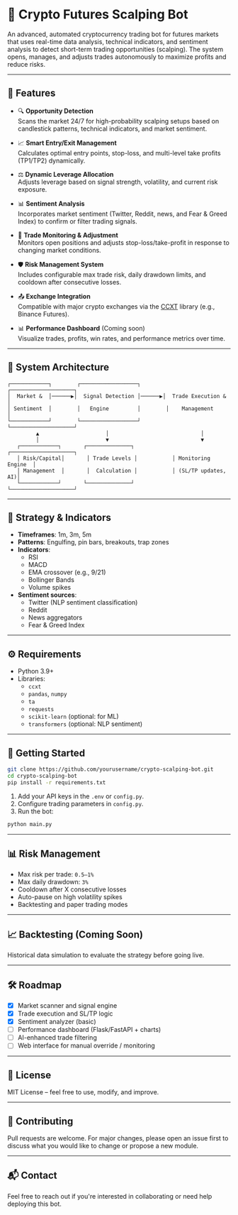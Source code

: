 # 🚀 Crypto Futures Scalping Bot

An advanced, automated cryptocurrency trading bot for futures markets that uses real-time data analysis, technical indicators, and sentiment analysis to detect short-term trading opportunities (scalping). The system opens, manages, and adjusts trades autonomously to maximize profits and reduce risks.

---

## 📌 Features

- 🔍 **Opportunity Detection**  
  Scans the market 24/7 for high-probability scalping setups based on candlestick patterns, technical indicators, and market sentiment.

- 📈 **Smart Entry/Exit Management**  
  Calculates optimal entry points, stop-loss, and multi-level take profits (TP1/TP2) dynamically.

- ⚖️ **Dynamic Leverage Allocation**  
  Adjusts leverage based on signal strength, volatility, and current risk exposure.

- 📊 **Sentiment Analysis**  
  Incorporates market sentiment (Twitter, Reddit, news, and Fear & Greed Index) to confirm or filter trading signals.

- 🧠 **Trade Monitoring & Adjustment**  
  Monitors open positions and adjusts stop-loss/take-profit in response to changing market conditions.

- 🛡️ **Risk Management System**  
  Includes configurable max trade risk, daily drawdown limits, and cooldown after consecutive losses.

- 📤 **Exchange Integration**  
  Compatible with major crypto exchanges via the [CCXT](https://github.com/ccxt/ccxt) library (e.g., Binance Futures).

- 📊 **Performance Dashboard** (Coming soon)  
  Visualize trades, profits, win rates, and performance metrics over time.

---

## 🔧 System Architecture

```
┌────────────┐        ┌──────────────────┐        ┌────────────────────┐
│  Market &  │──────▶│  Signal Detection │──────▶│  Trade Execution & │
│ Sentiment  │        │   Engine         │        │    Management      │
└────────────┘        └──────────────────┘        └────────────────────┘
         ▲                     │                             │
         │                     ▼                             ▼
   ┌────────────┐       ┌──────────────┐           ┌────────────────────┐
   │ Risk/Capital│       │ Trade Levels │           │ Monitoring Engine  │
   │ Management  │       │  Calculation │           │ (SL/TP updates, AI)│
   └────────────┘       └──────────────┘           └────────────────────┘
```

---

## 🧠 Strategy & Indicators

- **Timeframes**: 1m, 3m, 5m
- **Patterns**: Engulfing, pin bars, breakouts, trap zones
- **Indicators**:  
  - RSI  
  - MACD  
  - EMA crossover (e.g., 9/21)  
  - Bollinger Bands  
  - Volume spikes  
- **Sentiment sources**:  
  - Twitter (NLP sentiment classification)  
  - Reddit  
  - News aggregators  
  - Fear & Greed Index

---

## ⚙️ Requirements

- Python 3.9+
- Libraries:
  - `ccxt`
  - `pandas`, `numpy`
  - `ta`
  - `requests`
  - `scikit-learn` (optional: for ML)
  - `transformers` (optional: NLP sentiment)

---

## 🚀 Getting Started

```bash
git clone https://github.com/yourusername/crypto-scalping-bot.git
cd crypto-scalping-bot
pip install -r requirements.txt
```

1. Add your API keys in the `.env` or `config.py`.
2. Configure trading parameters in `config.py`.
3. Run the bot:

```bash
python main.py
```

---

## 📊 Risk Management

- Max risk per trade: `0.5–1%`
- Max daily drawdown: `3%`
- Cooldown after X consecutive losses
- Auto-pause on high volatility spikes
- Backtesting and paper trading modes

---

## 📈 Backtesting (Coming Soon)

Historical data simulation to evaluate the strategy before going live.

---

## 🛠 Roadmap

- [x] Market scanner and signal engine
- [x] Trade execution and SL/TP logic
- [x] Sentiment analyzer (basic)
- [ ] Performance dashboard (Flask/FastAPI + charts)
- [ ] AI-enhanced trade filtering
- [ ] Web interface for manual override / monitoring

---

## 🧾 License

MIT License – feel free to use, modify, and improve.

---

## 🤝 Contributing

Pull requests are welcome. For major changes, please open an issue first to discuss what you would like to change or propose a new module.

---

## 📬 Contact

Feel free to reach out if you're interested in collaborating or need help deploying this bot.
